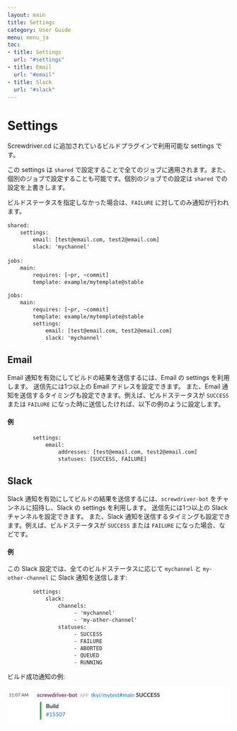 ```yaml
---
layout: main
title: Settings
category: User Guide
menu: menu_ja
toc:
- title: Settings
  url: "#settings"
- title: Email
  url: "#email"
- title: Slack
  url: "#slack"
---
```


# Settings

Screwdriver.cd に追加されているビルドプラグインで利用可能な settings です。

この settings は `shared` で設定することで全てのジョブに適用されます。また、個別のジョブで設定することも可能です。個別のジョブでの設定は `shared` での設定を上書きします。

ビルドステータスを指定しなかった場合は、`FAILURE` に対してのみ通知が行われます。

```
shared:
    settings:
        email: [test@email.com, test2@email.com]
        slack: 'mychannel'

jobs:
    main:
        requires: [~pr, ~commit]
        template: example/mytemplate@stable
```

```
jobs:
    main:
        requires: [~pr, ~commit]
        template: example/mytemplate@stable
        settings:
            email: [test@email.com, test2@email.com]
            slack: 'mychannel'
```

## Email

Email 通知を有効にしてビルドの結果を送信するには、Email の settings を利用します。
送信先には1つ以上の Email アドレスを設定できます。
また、Email 通知を送信するタイミングも設定できます。例えば、ビルドステータスが `SUCCESS` または `FAILURE` になった時に送信したければ、以下の例のように設定します。

#### 例

```
        settings:
            email:
                addresses: [test@email.com, test2@email.com]
                statuses: [SUCCESS, FAILURE]
```

## Slack

Slack 通知を有効にしてビルドの結果を送信するには、`screwdriver-bot` をチャンネルに招待し、Slack の settings を利用します。 送信先には1つ以上の Slack チャンネルを設定できます。 また、Slack 通知を送信するタイミングも設定できます。例えば、ビルドステータスが `SUCCESS` または `FAILURE` になった場合、などです。

#### 例

この Slack 設定では、全てのビルドステータスに応じて `mychannel` と `my-other-channel` に Slack 通知を送信します:

```
        settings:
            slack:
                channels:
                     - 'mychannel'
                     - 'my-other-channel'
                statuses:
                     - SUCCESS
                     - FAILURE
                     - ABORTED
                     - QUEUED
                     - RUNNING
```

ビルド成功通知の例:

![Slack notification](../../../user-guide/assets/slack-notification.png)
